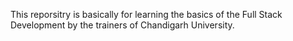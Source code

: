 This reporsitry is basically for learning the basics of the Full Stack Development by the trainers of Chandigarh University.
